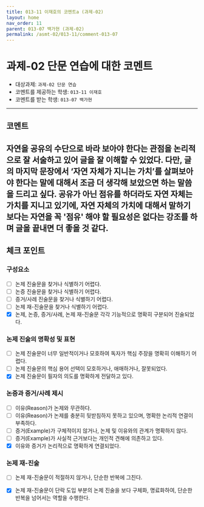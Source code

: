 ```yaml
---
title: 013-11 이재호의 코멘트a (과제-02) 
layout: home
nav_order: 11
parent: 013-07 백가현 (과제-02)
permalink: /asmt-02/013-11/comment-013-07
---
```


# 과제-02 단문 연습에 대한 코멘트

- 대상과제: `과제-02 단문 연습`
- 코멘트를 제공하는 학생: `013-11 이재호` 
- 코멘트를 받는 학생: `013-07 백가현` 

---

## 코멘트

자연을 공유의 수단으로 바라 보아야 한다는 관점을 논리적으로 잘 서술하고 있어 글을 잘 이해할 수 있었다. 다만, 글의 마지막 문장에서 ‘자연 자체가 지니는 가치’를 살펴보아야 한다는 말에 대해서 조금 더 생각해 보았으면 하는 말씀을 드리고 싶다. 공유가 아닌 점유를 하더라도 자연 자체는 가치를 지니고 있기에, 자연 자체의 가치에 대해서 말하기보다는 자연을 꼭 '점유' 해야 할 필요성은 없다는 강조를 하며 글을 끝내면 더 좋을 것 같다. 
---

## 체크 포인트

### **구성요소**
- [ ] 논제 진술문을 찾거나 식별하기 어렵다.
- [ ] 논증 진술문을 찾거나 식별하기 어렵다.
- [ ] 증거/사례 진술문을 찾거나 식별하기 어렵다.
- [ ] 논제 재-진술문을 찾거나 식별하기 어렵다.
- [x] 논제, 논증, 증거/사례, 논제 재-진술문 각각 기능적으로 명확히 구분되어 진술되었다.

### **논제 진술의 명확성 및 표현**  
- [ ] 논제 진술문이 너무 일반적이거나 모호하여 독자가 핵심 주장을 명확히 이해하기 어렵다.  
- [ ] 논제 진술문의 핵심 용어 선택이 모호하거나, 애매하거나, 잘못되었다.  
- [x] 논제 진술문이 필자의 의도를 명확하게 전달하고 있다.  

### **논증과 증거/사례 제시**  
- [ ] 이유(Reason)가 논제와 무관하다.
- [ ] 이유(Reason)가 논제를 충분히 뒷받침하지 못하고 있으며, 명확한 논리적 연결이 부족하다.  
- [ ] 증거(Example)가 구체적이지 않거나, 논제 및 이유와의 관계가 명확하지 않다. 
- [ ] 증거(Example)가 사실적 근거보다는 개인적 견해에 의존하고 있다.  
- [x] 이유와 증거가 논리적으로 명확하게 연결되었다.  

### **논제 재-진술**  
- [ ] 논제 재-진술문이 적절하지 않거나, 단순한 반복에 그친다.   
- [x] 논제 재-진술문이 단락 도입 부분의 논제 진술을 보다 구체화, 명료화하여, 단순한 반복을 넘어서는 역할을 수행한다.  

